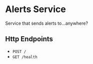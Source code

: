 # Alerts Service
Service that sends alerts to...anywhere?
## Http Endpoints
- `POST /`
- `GET /health`
